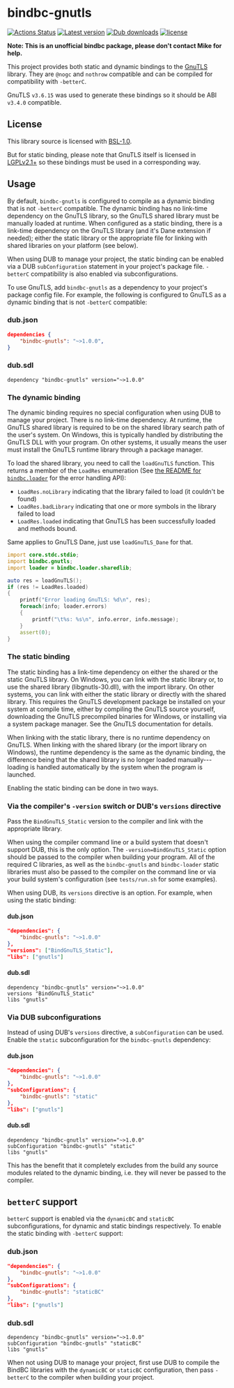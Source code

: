 # bindbc-gnutls

[![Actions Status](https://github.com/tchaloupka/bindbc-gnutls/workflows/ci/badge.svg)](https://github.com/tchaloupka/bindbc-gnutls/actions)
[![Latest version](https://img.shields.io/dub/v/bindbc-gnutls.svg)](https://code.dlang.org/packages/bindbc-gnutls)
[![Dub downloads](https://img.shields.io/dub/dt/bindbc-gnutls.svg)](http://code.dlang.org/packages/bindbc-gnutls)
[![license](https://img.shields.io/github/license/tchaloupka/bindbc-gnutls.svg)](https://github.com/tchaloupka/bindbc-gnutls/blob/master/LICENSE)

**Note: This is an unofficial bindbc package, please don't contact Mike for help.**

This project provides both static and dynamic bindings to the [GnuTLS](https://gnutls.org/) library. They are `@nogc` and `nothrow` compatible and can be compiled for compatibility with `-betterC`.

GnuTLS `v3.6.15` was used to generate these bindings so it should be ABI `v3.4.0` compatible.

## License

This library source is licensed with [BSL-1.0](https://opensource.org/licenses/BSL-1.0).

But for static binding, please note that GnuTLS itself is licensed in [LGPLv2.1+](https://opensource.org/licenses/LGPL-2.1) so these bindings must be used in a corresponding way.

## Usage

By default, `bindbc-gnutls` is configured to compile as a dynamic binding that is not `-betterC` compatible. The dynamic binding has no link-time dependency on the GnuTLS library, so the GnuTLS shared library must be manually loaded at runtime. When configured as a static binding, there is a link-time dependency on the GnuTLS library (and it's Dane extension if needed); either the static library or the appropriate file for linking with shared libraries on your platform (see below).

When using DUB to manage your project, the static binding can be enabled via a DUB `subConfiguration` statement in your project's package file. `-betterC` compatibility is also enabled via subconfigurations.

To use GnuTLS, add `bindbc-gnutls` as a dependency to your project's package config file. For example, the following is configured to GnuTLS as a dynamic binding that is not `-betterC` compatible:

### dub.json

```JSON
dependencies {
    "bindbc-gnutls": "~>1.0.0",
}
```

### dub.sdl

```SDL
dependency "bindbc-gnutls" version="~>1.0.0"
```

### The dynamic binding

The dynamic binding requires no special configuration when using DUB to manage your project. There is no link-time dependency. At runtime, the GnuTLS shared library is required to be on the shared library search path of the user's system. On Windows, this is typically handled by distributing the GnuTLS DLL with your program. On other systems, it usually means the user must install the GnuTLS runtime library through a package manager.

To load the shared library, you need to call the `loadGnuTLS` function. This returns a member of the `LoadRes` enumeration (See [the README for `bindbc.loader`](https://github.com/BindBC/bindbc-loader/blob/master/README.md) for the error handling API):

* `LoadRes.noLibrary` indicating that the library failed to load (it couldn't be found)
* `LoadRes.badLibrary` indicating that one or more symbols in the library failed to load
* `LoadRes.loaded` indicating that GnuTLS has been successfully loaded and methods bound.

Same applies to GnuTLS Dane, just use `loadGnuTLS_Dane` for that.

```D
import core.stdc.stdio;
import bindbc.gnutls;
import loader = bindbc.loader.sharedlib;

auto res = loadGnuTLS();
if (res != LoadRes.loaded)
{
    printf("Error loading GnuTLS: %d\n", res);
    foreach(info; loader.errors)
    {
        printf("\t%s: %s\n", info.error, info.message);
    }
    assert(0);
}
```

### The static binding

The static binding has a link-time dependency on either the shared or the static GnuTLS library. On Windows, you can link with the static library or, to use the shared library (libgnutls-30.dll), with the import library. On other systems, you can link with either the static library or directly with the shared library. This requires the GnuTLS development package be installed on your system at compile time, either by compiling the GnuTLS source yourself, downloading the GnuTLS precompiled binaries for Windows, or installing via a system package manager. See the GnuTLS documentation for details.

When linking with the static library, there is no runtime dependency on GnuTLS. When linking with the shared library (or the import library on Windows), the runtime dependency is the same as the dynamic binding, the difference being that the shared library is no longer loaded manually---loading is handled automatically by the system when the program is launched.

Enabling the static binding can be done in two ways.

### Via the compiler's `-version` switch or DUB's `versions` directive

Pass the `BindGnuTLS_Static` version to the compiler and link with the appropriate library.

When using the compiler command line or a build system that doesn't support DUB, this is the only option. The `-version=BindGnuTLS_Static` option should be passed to the compiler when building your program. All of the required C libraries, as well as the `bindbc-gnutls` and `bindbc-loader` static libraries must also be passed to the compiler on the command line or via your build system's configuration (see `tests/run.sh` for some examples).

When using DUB, its `versions` directive is an option. For example, when using the static binding:

#### dub.json

```JSON
"dependencies": {
    "bindbc-gnutls": "~>1.0.0"
},
"versions": ["BindGnuTLS_Static"],
"libs": ["gnutls"]
```

#### dub.sdl

```SDL
dependency "bindbc-gnutls" version="~>1.0.0"
versions "BindGnuTLS_Static"
libs "gnutls"
```

### Via DUB subconfigurations

Instead of using DUB's `versions` directive, a `subConfiguration` can be used. Enable the `static` subconfiguration for the `bindbc-gnutls` dependency:

#### dub.json

```JSON
"dependencies": {
    "bindbc-gnutls": "~>1.0.0"
},
"subConfigurations": {
    "bindbc-gnutls": "static"
},
"libs": ["gnutls"]
```

#### dub.sdl

```SDL
dependency "bindbc-gnutls" version="~>1.0.0"
subConfiguration "bindbc-gnutls" "static"
libs "gnutls"
```

This has the benefit that it completely excludes from the build any source modules related to the dynamic binding, i.e. they will never be passed to the compiler.

## `betterC` support

`betterC` support is enabled via the `dynamicBC` and `staticBC` subconfigurations, for dynamic and static bindings respectively. To enable the static binding with `-betterC` support:

### dub.json

```JSON
"dependencies": {
    "bindbc-gnutls": "~>1.0.0"
},
"subConfigurations": {
    "bindbc-gnutls": "staticBC"
},
"libs": ["gnutls"]
```

### dub.sdl

```SDL
dependency "bindbc-gnutls" version="~>1.0.0"
subConfiguration "bindbc-gnutls" "staticBC"
libs "gnutls"
```

When not using DUB to manage your project, first use DUB to compile the BindBC libraries with the `dynamicBC` or `staticBC` configuration, then pass `-betterC` to the compiler when building your project.
